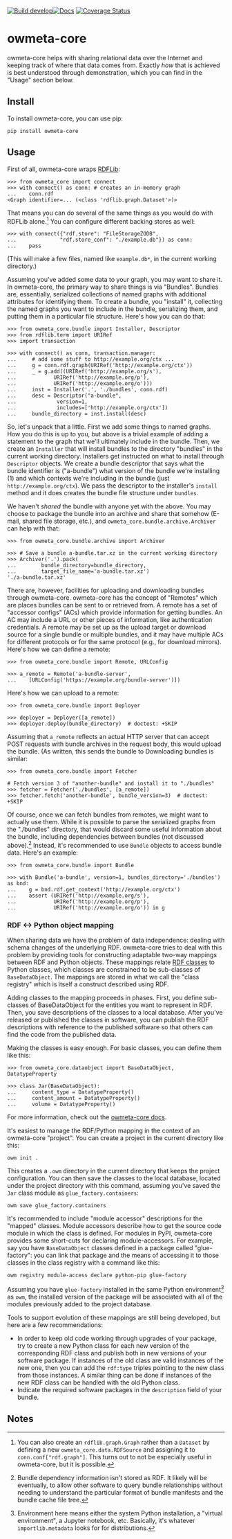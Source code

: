 [![Build develop](https://github.com/openworm/owmeta-core/actions/workflows/scheduled-dev-build.yml/badge.svg)](https://github.com/openworm/owmeta-core/actions/workflows/scheduled-dev-build.yml)[![Docs](https://readthedocs.org/projects/owmeta-core/badge/?version=latest)](https://owmeta-core.readthedocs.io/en/latest)
[![Coverage Status](https://coveralls.io/repos/github/openworm/owmeta-core/badge.svg?branch=develop)](https://coveralls.io/github/openworm/owmeta-core?branch=develop)

owmeta-core
===========
owmeta-core helps with sharing relational data over the Internet and keeping
track of where that data comes from. Exactly *how* that is achieved is best
understood through demonstration, which you can find in the "Usage" section
below.

Install
-------
To install owmeta-core, you can use pip:

    pip install owmeta-core

Usage
-----
First of all, owmeta-core wraps [RDFLib][rdflib]:

    >>> from owmeta_core import connect
    >>> with connect() as conn: # creates an in-memory graph
    ...    conn.rdf
    <Graph identifier=... (<class 'rdflib.graph.Dataset'>)>

That means you can do several of the same things as you would do with RDFLib
alone.[^1] You can configure different backing stores as well:

    >>> with connect({"rdf.store": "FileStorageZODB",
    ...              "rdf.store_conf": "./example.db"}) as conn:
    ...    pass

(This will make a few files, named like `example.db*`, in the current working
directory.)

Assuming you've added some data to your graph, you may want to share it. In
owmeta-core, the primary way to share things is via "Bundles". Bundles are,
essentially, serialized collections of named graphs with additional attributes
for identifying them. To create a bundle, you "install" it, collecting the
named graphs you want to include in the bundle, serializing them, and putting
them in a particular file structure. Here's how you can do that:

    >>> from owmeta_core.bundle import Installer, Descriptor
    >>> from rdflib.term import URIRef
    >>> import transaction

    >>> with connect() as conn, transaction.manager:
    ...     # add some stuff to http://example.org/ctx ...
    ...     g = conn.rdf.graph(URIRef('http://example.org/ctx'))
    ...     _ = g.add((URIRef('http://example.org/s'),
    ...            URIRef('http://example.org/p'),
    ...            URIRef('http://example.org/o')))
    ...     inst = Installer('.', './bundles', conn.rdf)
    ...     desc = Descriptor("a-bundle",
    ...             version=1,
    ...             includes=['http://example.org/ctx'])
    ...     bundle_directory = inst.install(desc)

So, let's unpack that a little. First we add some things to named graphs. How
you do this is up to you, but above is a trivial example of adding a statement
to the graph that we'll ultimately include in the bundle. Then, we create an
`Installer` that will install bundles to the directory "bundles" in the current
working directory. Installers get instructed on what to install through
`Descriptor` objects. We create a bundle descriptor that says what the bundle
identifier is ("a-bundle") what version of the bundle we're installing (1) and
which contexts we're including in the bundle (just `http://example.org/ctx`).
We pass the descriptor to the installer's `install` method and it does creates
the bundle file structure under `bundles`.

We haven't *shared* the bundle with anyone yet with the above. You may choose
to package the bundle into an archive and share that somehow (E-mail, shared
file storage, etc.), and `owmeta_core.bundle.archive.Archiver` can help with
that:

    >>> from owmeta_core.bundle.archive import Archiver

    >>> # Save a bundle a-bundle.tar.xz in the current working directory
    >>> Archiver('.').pack(
    ...        bundle_directory=bundle_directory,
    ...        target_file_name='a-bundle.tar.xz')
    './a-bundle.tar.xz'

There are, however, facilities for uploading and downloading bundles through
owmeta-core. owmeta-core has the concept of "Remotes" which are places bundles
can be sent to or retrieved from. A remote has a set of "accessor configs"
(ACs) which provide information for getting bundles. An AC may include a URL
or other pieces of information, like authentication credentials. A remote may
be set up as the upload target or download source for a single bundle or
multiple bundles, and it may have multiple ACs for different protocols or for
the same protocol (e.g., for download mirrors). Here's how we can define a
remote:

    >>> from owmeta_core.bundle import Remote, URLConfig

    >>> a_remote = Remote('a-bundle-server',
    ...    [URLConfig('https://example.org/bundle-server')])

Here's how we can upload to a remote:

    >>> from owmeta_core.bundle import Deployer

    >>> deployer = Deployer([a_remote])
    >>> deployer.deploy(bundle_directory)  # doctest: +SKIP

Assuming that `a_remote` reflects an actual HTTP server that can accept POST
requests with bundle archives in the request body, this would upload the
bundle. (As written, this sends the bundle to Downloading bundles is similar:

    >>> from owmeta_core.bundle import Fetcher

    # Fetch version 3 of "another-bundle" and install it to "./bundles"
    >>> fetcher = Fetcher('./bundles', [a_remote])
    >>> fetcher.fetch('another-bundle', bundle_version=3)  # doctest: +SKIP

Of course, once we can fetch bundles from remotes, we might want to actually
use them. While it is possible to parse the serialized graphs from the
"./bundles" directory, that would discard some useful information about the
bundle, including dependencies between bundles (not discussed above).[^2]
Instead, it's recommended to use `Bundle` objects to access bundle data. Here's
an example:

    >>> from owmeta_core.bundle import Bundle

    >>> with Bundle('a-bundle', version=1, bundles_directory='./bundles') as bnd:
    ...    g = bnd.rdf.get_context('http://example.org/ctx')
    ...    assert (URIRef('http://example.org/s'),
    ...            URIRef('http://example.org/p'),
    ...            URIRef('http://example.org/o')) in g

<!--TODO: Describe DataSource / DataTransformer-->

[rdflib]: https://rdflib.readthedocs.io/en/stable/

### RDF <-> Python object mapping

When sharing data we have the problem of data independence: dealing with schema
changes of the underlying RDF. owmeta-core tries to deal with this problem by
providing tools for constructing adaptable two-way mappings between RDF and
Python objects. These mappings relate [RDF classes][rdf_class] to Python
classes, which classes are constrained to be sub-classes of `BaseDataObject`.
The mappings are stored in what we call the "class registry" which is itself a
construct described using RDF.

Adding classes to the mapping proceeds in phases. First, you define sub-classes
of BaseDataObject for the entities you want to represent in RDF. Then, you save
descriptions of the classes to a local database. After you've released or
published the classes in software, you can publish the RDF descriptions with
reference to the published software so that others can find the code from the
published data.

Making the classes is easy enough. For basic classes, you can define them like
this:

    >>> from owmeta_core.dataobject import BaseDataObject, DatatypeProperty

    >>> class Jar(BaseDataObject):
    ...     content_type = DatatypeProperty()
    ...     content_amount = DatatypeProperty()
    ...     volume = DatatypeProperty()

For more information, check out the [owmeta-core docs][owcdocs].

[owcdocs]: https://owmeta-core.readthedocs.io/en/latest/making_dataObjects.html

<!-- TODO: Make it easier to save classes without a project -->
It's easiest to manage the RDF/Python mapping in the context of an owmeta-core
"project".  You can create a project in the current directory like this:

    owm init .

This creates a `.owm` directory in the current directory that keeps the project
configuration. You can then save the classes to the local database, located
under the project directory with this command, assuming you've saved the `Jar`
class module as `glue_factory.containers`:

    owm save glue_factory.containers

It's recommended to include "module accessor" descriptions for the "mapped"
classes. Module accessors describe how to get the source code module in which
the class is defined. For modules in PyPI, owmeta-core provides some short-cuts
for declaring module-accessors. For example, say you have `BaseDataObject`
classes defined in a package called "glue-factory": you can link that package
and the means of accessing it to those classes in the class registry with a
command like this:

    owm registry module-access declare python-pip glue-factory

Assuming you have `glue-factory` installed in the same Python environment[^3] as
`owm`, the installed version of the package will be associated with all of the
modules previously added to the project database.

Tools to support evolution of these mappings are still being developed, but
here are a few recommendations:

 - In order to keep old code working through upgrades of your package, try to
   create a new Python class for each new version of the corresponding RDF
   class and publish both in new versions of your software package. If
   instances of the old class are valid instances of the new one, then you can
   add the `rdf:type` triples pointing to the new class from those instances. A
   similar thing can be done if instances of the new RDF class can be handled
   with the old Python class.
 - Indicate the required software packages in the `description` field of your
   bundle.

[rdf_class]: https://www.w3.org/TR/rdf-schema/#ch_classes


Notes
-----
[^1]: You can also create an `rdflib.graph.Graph` rather than a `Dataset` by
   defining a new `owmeta_core.data.RDFSource` and assigning it to
   `conn.conf["rdf.graph"]`. This turns out to not be especially useful in
   owmeta-core, but it is possible.
[^2]: Bundle dependency information isn't stored as RDF. It likely will be
   eventually, to allow other software to query bundle relationships without
   needing to understand the particular format of bundle manifests and the
   bundle cache file tree.
[^3]: Environment here means either the system Python installation, a "virtual
   environment", a Jupyter notebook, etc. Basically, it's whatever
   `importlib.metadata` looks for for distributions.
